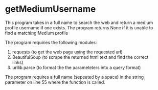 # getMediumUsername
This program takes in a full name to search the web and return a medium profile username if one exists. The program returns None if it is unable to find a matching Medium profile

The program requiries the following modules:
1) requests (to get the web page using the requested url)
2) BeautifulSoup (to scrape the returned html text and find the correct links)
3) urllib.parse (to format the the parameteters into a query format)

The program requires a full name (sepeated by a space) in the string parameter on line 55 where the function is called. 

